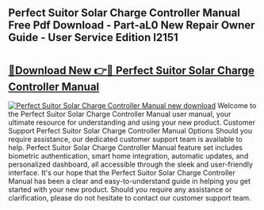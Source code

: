 ## Perfect Suitor Solar Charge Controller Manual Free Pdf Download - Part-aL0 New Repair Owner Guide - User Service Edition l2151

# <h2><a href="http://cf2708.oget.top/?id=Perfect+Suitor+Solar+Charge+Controller+Manual">🔗Download New 👉🔴 Perfect Suitor Solar Charge Controller Manual</a></h2>

[![Perfect Suitor Solar Charge Controller Manual new download](https://i.imgur.com/5g1atiW.png)](http://cf2708.oget.top/?id=Perfect+Suitor+Solar+Charge+Controller+Manual)
Welcome to the Perfect Suitor Solar Charge Controller Manual user manual, your ultimate resource for understanding and using your new product. Customer Support Perfect Suitor Solar Charge Controller Manual Options Should you require assistance, our dedicated customer support team is available to help. Perfect Suitor Solar Charge Controller Manual feature set includes biometric authentication, smart home integration, automatic updates, and personalized dashboard, all accessible through the sleek and user-friendly interface. It's our hope that the Perfect Suitor Solar Charge Controller Manual has been a clear and easy-to-understand guide in helping you get started with your new product. Should you require any assistance or clarification, please do not hesitate to contact our customer support team.
